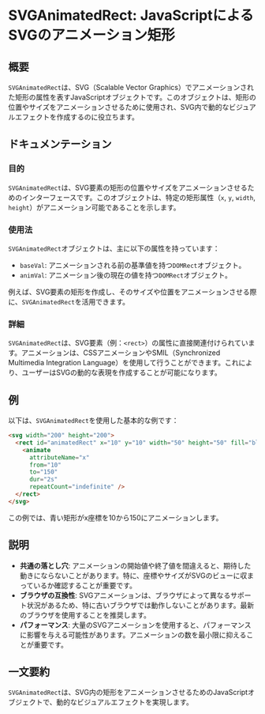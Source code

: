 <!--
Meta Description: # SVGAnimatedRect: JavaScriptによるSVGのアニメーション矩形 ## 概要 `SVGAnimatedRect`は、SVG（Scalable Vector Graphics）でアニメーションされた矩形の属性を表すJavaScriptオブジェクトです。このオブジェクトは、矩形...
Meta Keywords: svganimatedrect, svg, width, height, rect
-->

# SVGAnimatedRect: JavaScriptによるSVGのアニメーション矩形

## 概要
`SVGAnimatedRect`は、SVG（Scalable Vector Graphics）でアニメーションされた矩形の属性を表すJavaScriptオブジェクトです。このオブジェクトは、矩形の位置やサイズをアニメーションさせるために使用され、SVG内で動的なビジュアルエフェクトを作成するのに役立ちます。

## ドキュメンテーション
### 目的
`SVGAnimatedRect`は、SVG要素の矩形の位置やサイズをアニメーションさせるためのインターフェースです。このオブジェクトは、特定の矩形属性（`x`, `y`, `width`, `height`）がアニメーション可能であることを示します。

### 使用法
`SVGAnimatedRect`オブジェクトは、主に以下の属性を持っています：
- `baseVal`: アニメーションされる前の基準値を持つ`DOMRect`オブジェクト。
- `animVal`: アニメーション後の現在の値を持つ`DOMRect`オブジェクト。

例えば、SVG要素の矩形を作成し、そのサイズや位置をアニメーションさせる際に、`SVGAnimatedRect`を活用できます。

### 詳細
`SVGAnimatedRect`は、SVG要素（例：`<rect>`）の属性に直接関連付けられています。アニメーションは、CSSアニメーションやSMIL（Synchronized Multimedia Integration Language）を使用して行うことができます。これにより、ユーザーはSVGの動的な表現を作成することが可能になります。

## 例
以下は、`SVGAnimatedRect`を使用した基本的な例です：

```html
<svg width="200" height="200">
  <rect id="animatedRect" x="10" y="10" width="50" height="50" fill="blue">
    <animate 
      attributeName="x" 
      from="10" 
      to="150" 
      dur="2s" 
      repeatCount="indefinite" />
  </rect>
</svg>
```

この例では、青い矩形がx座標を10から150にアニメーションします。

## 説明
- **共通の落とし穴**: アニメーションの開始値や終了値を間違えると、期待した動きにならないことがあります。特に、座標やサイズがSVGのビューに収まっているか確認することが重要です。
- **ブラウザの互換性**: SVGアニメーションは、ブラウザによって異なるサポート状況があるため、特に古いブラウザでは動作しないことがあります。最新のブラウザを使用することを推奨します。
- **パフォーマンス**: 大量のSVGアニメーションを使用すると、パフォーマンスに影響を与える可能性があります。アニメーションの数を最小限に抑えることが重要です。

## 一文要約
`SVGAnimatedRect`は、SVG内の矩形をアニメーションさせるためのJavaScriptオブジェクトで、動的なビジュアルエフェクトを実現します。